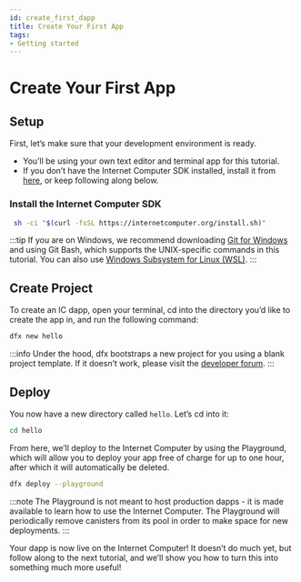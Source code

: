 ```yaml
---
id: create_first_dapp
title: Create Your First App
tags:
- Getting started
---
```


# Create Your First App

## Setup

First, let’s make sure that your development environment is ready.

* You’ll be using your own text editor and terminal app for this tutorial.
* If you don’t have the Internet Computer SDK installed, install it
  from [here](https://internetcomputer.org/docs/current/developer-docs/build/install-upgrade-remove), or keep following
  along below.

### Install the Internet Computer SDK

```bash
 sh -ci "$(curl -fsSL https://internetcomputer.org/install.sh)"
```

:::tip
If you are on Windows, we recommend downloading [Git for Windows](https://gitforwindows.org/) and using Git Bash, which
supports the UNIX-specific commands in this tutorial. You can also
use [Windows Subsystem for Linux (WSL)](https://docs.microsoft.com/en-us/windows/wsl/install-win10).
:::

## Create Project

To create an IC dapp, open your terminal, cd into the directory you’d like to create the app in, and run the following
command:

```bash
dfx new hello
```

:::info
Under the hood, dfx bootstraps a new project for you using a blank project template. If it doesn’t work, please visit
the [developer forum](https://forum.dfinity.org).
:::

## Deploy

You now have a new directory called `hello`. Let’s cd into it:

```bash
cd hello
```

From here, we’ll deploy to the Internet Computer by using the Playground, which will allow you to deploy your app free
of charge for up to one hour, after which it will automatically be deleted.

```bash
dfx deploy --playground
```

:::note
The Playground is not meant to host production dapps - it is made available to learn how to use the Internet
Computer. The Playground will periodically remove canisters from its pool in order to make space for new
deployments.
:::

Your dapp is now live on the Internet Computer! It doesn’t do much yet, but follow along to the next tutorial, and we’ll
show you how to turn this into something much more useful!
